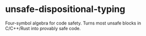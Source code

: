 # unsafe-dispositional-typing
Four-symbol algebra for code safety. Turns most unsafe blocks in C/C++/Rust into provably safe code.
